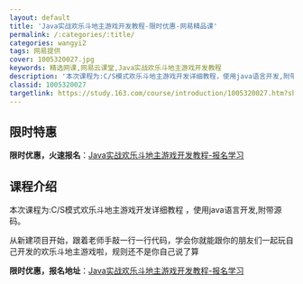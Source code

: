 ```yaml
---
layout: default
title: 'Java实战欢乐斗地主游戏开发教程-限时优惠-网易精品课'
permalink: /:categories/:title/
categories: wangyi2
tags: 网易提供
cover: 1005320027.jpg
keywords: 精选网课,网易云课堂,Java实战欢乐斗地主游戏开发教程
description: '本次课程为:C/S模式欢乐斗地主游戏开发详细教程，使用java语言开发,附带源码。从新建项目开始，跟着老师手敲一行一行代'
classid: 1005320027
targetlink: https://study.163.com/course/introduction/1005320027.htm?share=1&shareId=1025206652&utm_campaign=share&utm_medium=iphoneShare&utm_source=&utm_u=1025206652
---
```


## 限时特惠

**限时优惠，火速报名**：[Java实战欢乐斗地主游戏开发教程-报名学习](https://study.163.com/course/introduction/1005320027.htm?share=1&shareId=1025206652&utm_campaign=share&utm_medium=iphoneShare&utm_source=&utm_u=1025206652)

## 课程介绍

本次课程为:C/S模式欢乐斗地主游戏开发详细教程 ，使用java语言开发,附带源码。

       

从新建项目开始，跟着老师手敲一行一行代码，学会你就能跟你的朋友们一起玩自己开发的欢乐斗地主游戏啦，规则还不是你自己说了算

**限时优惠，报名地址**：[Java实战欢乐斗地主游戏开发教程-报名学习](https://study.163.com/course/introduction/1005320027.htm?share=1&shareId=1025206652&utm_campaign=share&utm_medium=iphoneShare&utm_source=&utm_u=1025206652)

